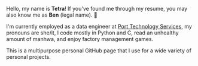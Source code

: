 Hello, my name is **Tetra**! If you've found me through my resume, you may also know me as **Ben** (legal name). 🍓

I'm currently employed as a data engineer at [Port Technology Services](https://www.porttechnologyservices.com/), my pronouns are she/it, I code mostly in Python and C, read an unhealthy amount of manhwa, and enjoy factory management games.

This is a multipurpose personal GitHub page that I use for a wide variety of personal projects.

<!---
tetraketra/tetraketra is a ✨ special ✨ repository because its `README.md` (this file) appears on your GitHub profile.
You can click the Preview link to take a look at your changes.
--->
